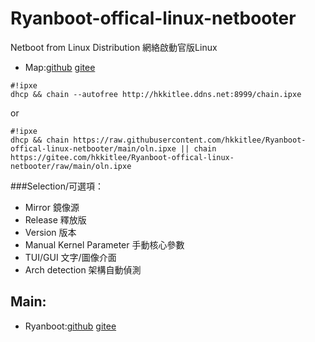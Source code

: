 # Ryanboot-offical-linux-netbooter
Netboot from Linux Distribution 
網絡啟動官版Linux
* Map:[github](https://github.com/hkkitlee/Ryanboot/blob/main/map) [gitee](https://gitee.com/hkkitlee/Ryanboot/blob/main/map)
```
#!ipxe
dhcp && chain --autofree http://hkkitlee.ddns.net:8999/chain.ipxe
```
or
```
#!ipxe
dhcp && chain https://raw.githubusercontent.com/hkkitlee/Ryanboot-offical-linux-netbooter/main/oln.ipxe || chain https://gitee.com/hkkitlee/Ryanboot-offical-linux-netbooter/raw/main/oln.ipxe
```
###Selection/可選項：
* Mirror 鏡像源
* Release 釋放版
* Version 版本
* Manual Kernel Parameter 手動核心參數
* TUI/GUI 文字/圖像介面
* Arch detection 架構自動偵測

## Main:
* Ryanboot:[github](https://github.com/hkkitlee/Ryanboot) [gitee](https://gitee.com/hkkitlee/Ryanboot)
